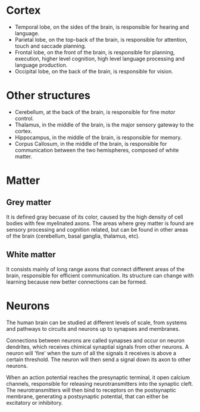 # Cortex

- Temporal lobe, on the sides of the brain, is responsible for hearing and language.
- Parietal lobe, on the top-back of the brain, is responsible for attention, touch and saccade planning.
- Frontal lobe, on the front of the brain, is responsible for planning, execution, higher level cognition, high level language processing and language production.
- Occipital lobe, on the back of the brain, is responsible for vision.

# Other structures

- Cerebellum, at the back of the brain, is responsible for fine motor control.
- Thalamus, in the middle of the brain, is the major sensory gateway to the cortex.
- Hippocampus, in the middle of the brain, is responsible for memory.
- Corpus Callosum, in the middle of the brain, is responsible for communication between the two hemispheres, composed of white matter.

# Matter

## Grey matter

It is defined gray becuase of its color, caused by the high density of cell bodies with few myelinated axons. The areas where grey matter is found are sensory processing and cognition related, but can be found in other areas of the brain (cerebellum, basal ganglia, thalamus, etc).

## White matter

It consists mainly of long range axons that connect different areas of the brain, responsible for efficient communication. Its structure can change with learning because new better connections can be formed.

# Neurons

The human brain can be studied at different levels of scale, from systems and pathways to circuits and neurons up to synapses and membranes.

Connections between neurons are called synapses and occur on neuron dendrites, which receives chimical synaptial signals from other neurons. A neuron will 'fire' when the sum of all the signals it receives is above a certain threshold. The neuron will then send a signal down its axon to other neurons.

When an action potential reaches the presynaptic terminal, it open calcium channels, responsible for releasing neurotransmitters into the synaptic cleft. The neurotransmitters will then bind to receptors on the postsynaptic membrane, generating a postsynaptic potential, that can either be excitatory or inhibitory.